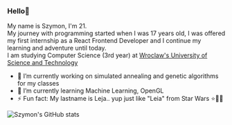 ### Hello👋

My name is Szymon, I'm 21.<br/>
My journey with programming started when I was 17 years old, I was offered my first internship as a React Frontend Developer and I continue my learning and adventure until today.
<br/>
I am studying Computer Science (3rd year) at [Wroclaw's University of Science and Technology](https://pwr.edu.pl/en)
<br/>

- 🔭 I’m currently working on simulated annealing and genetic algorithms for my classes
- 🌱 I’m currently learning Machine Learning, OpenGL
- ⚡ Fun fact: My lastname is Leja.. yup just like "Leia" from Star Wars ⭐🔫👸

![Szymon's GitHub stats](https://github-readme-stats.vercel.app/api?username=SzymonLeja&count_private=true)

